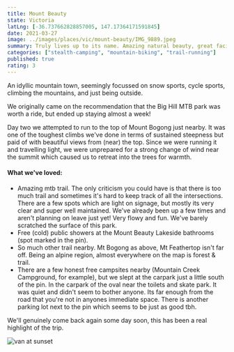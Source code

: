 ```yaml
---
title: Mount Beauty
state: Victoria
latLng: [-36.737662828857005, 147.17364171591845]
date: 2021-03-27
image: ../images/places/vic/mount-beauty/IMG_9889.jpeg
summary: Truly lives up to its name. Amazing natural beauty, great facilities and a welcoming outdoor community.
categories: ["stealth-camping", "mountain-biking", "trail-running"]
published: true
rating: 3
---
```


An idyllic mountain town, seemingly focussed on snow sports, cycle sports, climbing the mountains, and just being outside.

We originally came on the recommendation that the Big Hill MTB park was worth a ride, but ended up staying almost a week!

Day two we attempted to run to the top of Mount Bogong just nearby. It was one of the toughest climbs we've done in terms of sustained steepness but paid of with beautiful views from (near) the top. Since we were running it and travelling light, we were unprepared for a strong change of wind near the summit which caused us to retreat into the trees for warmth.

#### What we've loved:
- Amazing mtb trail. The only criticism you could have is that there is too much trail and sometimes it's hard to keep track of all the intersections. There are a few spots which are light on signage, but mostly its very clear and super well maintained. We've already been up a few times and aren't planning on leave just yet! Very flowy and fun. We've barely scratched the surface of this park.
- Free (cold) public showers at the Mount Beauty Lakeside bathrooms (spot marked in the pin).
- So much other trail nearby. Mt Bogong as above, Mt Feathertop isn't far off. Being an alpine region, almost everywhere on the map is forest & trail.
- There are a few honest free campsites nearby (Mountain Creek Campground, for example), but we slept at the carpark just a little south of the pin. In the carpark of the oval near the toilets and skate park. It was quiet and didn't seem to bother anyone. Its far enough from the road that you're not in anyones immediate space. There is another parking lot next to the pin which seems to be just as good tbh.

We'll genuinely come back again some day soon, this has been a real highlight of the trip.

![van at sunset](../images/places/vic/mount-beauty/IMG_9893.jpeg)
